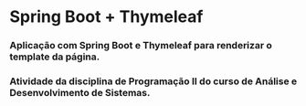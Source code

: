 # Spring Boot + Thymeleaf
### Aplicação com Spring Boot e Thymeleaf para renderizar o template da página.

### Atividade da disciplina de Programação II do curso de Análise e Desenvolvimento de Sistemas.